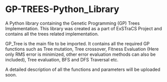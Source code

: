# GP-TREES-Python_Library
A Python library containing the Genetic Programming (GP) Trees Implementation. This library was created as a part of ExSTraCS Project and contains all the trees related implementation.

GP_Tree is the main file to be imported. It contains all the required GP functions such as Tree mutation, Tree crossover, Fitness Evaluation (Here only RMS error is minimized, other error evaluation methods can also be included), Tree evaluation, BFS and DFS Traversal etc. 

A detailed description of all the functions and parameters will be uploaded soon.
